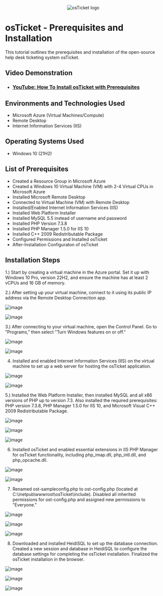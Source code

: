 <p align="center">
<img src="https://i.imgur.com/Clzj7Xs.png" alt="osTicket logo"/>
</p>

<h1>osTicket - Prerequisites and Installation</h1>
This tutorial outlines the prerequisites and installation of the open-source help desk ticketing system osTicket.<br />


<h2>Video Demonstration</h2>

- ### [YouTube: How To Install osTicket with Prerequisites](https://www.youtube.com)

<h2>Environments and Technologies Used</h2>

- Microsoft Azure (Virtual Machines/Compute)
- Remote Desktop
- Internet Information Services (IIS)

<h2>Operating Systems Used </h2>

- Windows 10</b> (21H2)

<h2>List of Prerequisites</h2>

- Created a Resource Group in Microsoft Azure
- Created a Windows 10 Virtual Machine (VM) with 2-4 Virtual CPUs in Microsoft Azure
- Installed Microsoft Remote Desktop
- Connected to Virtual Machine (VM) with Remote Desktop
- Installed/Enabled Internet Information Services (IIS)
- Installed Web Platform Installer
- Installed MySQL 5.5 instead of username and password
- Installed PHP Version 7.3.8
- Installed PHP Manager 1.5.0 for IIS 10
- Installed C++ 2009 Redistributable Package
- Configured Permissions and Installed osTicket
- After-Installation Configuraton of osTicket

<h2>Installation Steps</h2>

1.) Start by creating a virtual machine in the Azure portal. Set it up with Windows 10 Pro, version 22H2, and ensure the machine has at least 2 vCPUs and 16 GB of memory.

2.) After setting up your virtual machine, connect to it using its public IP address via the Remote Desktop Connection app.
</p>

![image](https://github.com/user-attachments/assets/32ec6199-8939-4a95-b513-cd61f96f14f9)

![image](https://github.com/user-attachments/assets/2be39f57-7418-41f3-8946-0e62d2afc783)

3.) After connecting to your virtual machine, open the Control Panel. Go to "Programs," then select "Turn Windows features on or off."


![image](https://github.com/user-attachments/assets/2a2ffe16-5730-469f-8c86-dbe2982a28f9)

![image](https://github.com/user-attachments/assets/405a6ac0-ba8b-4c4c-b670-8a39d260072d)

4) Installed and enabled Internet Information Services (IIS) on the virtual machine to set up a web server for hosting the osTicket application.


![image](https://github.com/user-attachments/assets/4cae2dbb-3f9e-46ad-8fae-98a1db1385e9)

![image](https://github.com/user-attachments/assets/ede638f9-7b28-455c-8963-9375eaf37a8d)

5.) Installed the Web Platform Installer, then installed MySQL and all x86 versions of PHP up to version 7.3. Also installed the required prerequisites: PHP version 7.3.8, PHP Manager 1.5.0 for IIS 10, and Microsoft Visual C++ 2009 Redistributable Package.

![image](https://github.com/user-attachments/assets/03bf4c98-4517-4b6c-ae4c-1ba5ed2f9f65)

![image](https://github.com/user-attachments/assets/51f70303-656c-4213-a030-25e7e516b601)

![image](https://github.com/user-attachments/assets/d14e81da-7dbd-45cd-a9f6-0cdb7fc6044a)

6) Installed osTicket and enabled essential extensions in IIS PHP Manager for osTicket functionality, including php_imap.dll, php_intl.dll, and php_opcache.dll.

![image](https://github.com/user-attachments/assets/3b627d5a-d68c-45e8-a373-fe72a0e0e06f)

![image](https://github.com/user-attachments/assets/2dffb4c8-c17e-47f0-a01f-0e7d903bf346)

7) Renamed ost-sampleconfig.php to ost-config.php (located at C:\inetpub\wwwroot\osTicket\include). Disabled all inherited permissions for ost-config.php and assigned new permissions to "Everyone."

![image](https://github.com/user-attachments/assets/b57cbc4c-c970-41bb-bc25-e56ceb1b7fd9)

![image](https://github.com/user-attachments/assets/68295bb7-d2fe-4fd1-9202-8b0ed9462c25)

![image](https://github.com/user-attachments/assets/294b5b16-3cae-46fb-8bf0-a96245788693)

8) Downloaded and installed HeidiSQL to set up the database connection. Created a new session and database in HeidiSQL to configure the database settings for completing the osTicket installation. Finalized the osTicket installation in the browser.

![image](https://github.com/user-attachments/assets/d7d1db15-71bc-487a-9878-2e487def0487)

![image](https://github.com/user-attachments/assets/a28d188f-4d77-4b6d-9244-1ebaac47b8ef)

![image](https://github.com/user-attachments/assets/0ab0c148-d19e-46fa-a730-ec5da1b3bafc)







